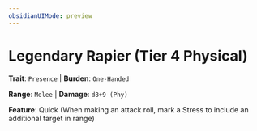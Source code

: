 ```yaml
---
obsidianUIMode: preview
---
```

# Legendary Rapier (Tier 4 Physical)

**Trait**: `Presence` | **Burden**: `One-Handed`

**Range**: `Melee` | **Damage**: `d8+9 (Phy)`

**Feature**: Quick (When making an attack roll, mark a Stress to include an additional target in range)